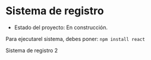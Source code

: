 <h1>Sistema de registro</h1>

- Estado del proyecto: En construcción.

Para ejecutarel sistema, debes poner:
```npm install react```

Sistema de registro 2
